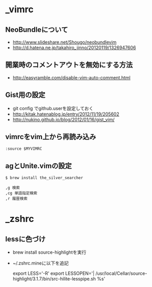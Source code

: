 # _vimrc
## NeoBundleについて
* http://www.slideshare.net/Shougo/neobundlevim
* http://d.hatena.ne.jp/takahiro_jinno/20120119/1326947606

## 開業時のコメントアウトを無効にする方法
* http://easyramble.com/disable-vim-auto-comment.html

## Gist用の設定
* git config でgithub.userを設定しておく
* http://kitak.hatenablog.jp/entry/2012/11/19/205602
* http://nukino.github.io/blog/2012/01/16/gist_vim/

## vimrcをvim上から再読み込み
    :source $MYVIMRC

## agとUnite.vimの設定
    $ brew install the_silver_searcher

    ,g 検索
    ,cg 単語指定検索
    ,r 履歴検索


# _zshrc
## lessに色づけ
* brew install source-highlightを実行
* ~/.zshrc.mineに以下を追記

    export LESS='-R'
    export LESSOPEN='| /usr/local/Cellar/source-highlight/3.1.7/bin/src-hilite-lesspipe.sh %s'
